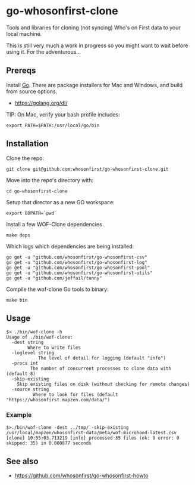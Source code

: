 # go-whosonfirst-clone

Tools and libraries for cloning (not syncing) Who's on First data to your local machine.

This is still very much a work in progress so you might want to wait before using it. For the adventurous...

## Prereqs

Install [Go](https://golang.org). There are package installers for Mac and Windows, and build from source options.

* https://golang.org/dl/

TIP: On Mac, verify your bash profile includes:

    export PATH=$PATH:/usr/local/go/bin

## Installation

Clone the repo:

    git clone git@github.com:whosonfirst/go-whosonfirst-clone.git

Move into the repo's directory with:

    cd go-whosonfirst-clone

Setup that director as a new GO workspace:

    export GOPATH=`pwd`

Install a few WOF-Clone dependencies

    make deps

Which logs which dependencies are being installed:

```
go get -u "github.com/whosonfirst/go-whosonfirst-csv"
go get -u "github.com/whosonfirst/go-whosonfirst-log"
go get -u "github.com/whosonfirst/go-whosonfirst-pool"
go get -u "github.com/whosonfirst/go-whosonfirst-utils"
go get -u "github.com/jeffail/tunny"
```

Compile the wof-clone Go tools to binary:

```
make bin
```

## Usage

```
$> ./bin/wof-clone -h
Usage of ./bin/wof-clone:
  -dest string
    	Where to write files
  -loglevel string
    	    The level of detail for logging (default "info")
  -procs int
    	 The number of concurrent processes to clone data with (default 8)
  -skip-existing
	Skip existing files on disk (without checking for remote changes)
  -source string
    	  Where to look for files (default "https://whosonfirst.mapzen.com/data/")
```

### Example

```
$>./bin/wof-clone -dest ../tmp/ -skip-existing /usr/local/mapzen/whosonfirst-data/meta/wof-microhood-latest.csv
[clone] 10:55:03.713219 [info] processed 35 files (ok: 0 error: 0 skipped: 35) in 0.000877 seconds
```

## See also

* https://github.com/whosonfirst/go-whosonfirst-howto
